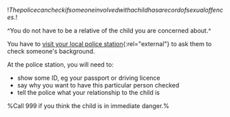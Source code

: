$!The police can check if someone involved with a child has a record of sexual offences.$!

^You do not have to be a relative of the child you are concerned about.^

You have to [visit your local police station](http://www.police.uk "visit your local police station"){:rel="external"} to ask them to check someone's background.

At the police station, you will need to:

- show some ID, eg your passport or driving licence
- say why you want to have this particular person checked
- tell the police what your relationship to the child is

%Call 999 if you think the child is in immediate danger.%

